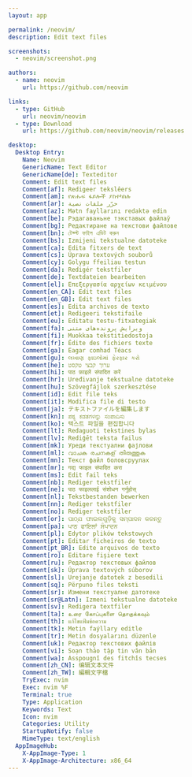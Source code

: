```yaml
---
layout: app

permalink: /neovim/
description: Edit text files

screenshots:
  - neovim/screenshot.png

authors:
  - name: neovim
    url: https://github.com/neovim

links:
  - type: GitHub
    url: neovim/neovim
  - type: Download
    url: https://github.com/neovim/neovim/releases

desktop:
  Desktop Entry:
    Name: Neovim
    GenericName: Text Editor
    GenericName[de]: Texteditor
    Comment: Edit text files
    Comment[af]: Redigeer tekslêers
    Comment[am]: የጽሑፍ ፋይሎች ያስተካክሉ
    Comment[ar]: حرّر ملفات نصية
    Comment[az]: Mətn fayllarını redaktə edin
    Comment[be]: Рэдагаваньне тэкставых файлаў
    Comment[bg]: Редактиране на текстови файлове
    Comment[bn]: টেক্স্ট ফাইল এডিট করুন
    Comment[bs]: Izmijeni tekstualne datoteke
    Comment[ca]: Edita fitxers de text
    Comment[cs]: Úprava textových souborů
    Comment[cy]: Golygu ffeiliau testun
    Comment[da]: Redigér tekstfiler
    Comment[de]: Textdateien bearbeiten
    Comment[el]: Επεξεργασία αρχείων κειμένου
    Comment[en_CA]: Edit text files
    Comment[en_GB]: Edit text files
    Comment[es]: Edita archivos de texto
    Comment[et]: Redigeeri tekstifaile
    Comment[eu]: Editatu testu-fitxategiak
    Comment[fa]: ویرایش پرونده‌های متنی
    Comment[fi]: Muokkaa tekstitiedostoja
    Comment[fr]: Édite des fichiers texte
    Comment[ga]: Eagar comhad Téacs
    Comment[gu]: લખાણ ફાઇલોમાં ફેરફાર કરો
    Comment[he]: ערוך קבצי טקסט
    Comment[hi]: पाठ फ़ाइलें संपादित करें
    Comment[hr]: Uređivanje tekstualne datoteke
    Comment[hu]: Szövegfájlok szerkesztése
    Comment[id]: Edit file teks
    Comment[it]: Modifica file di testo
    Comment[ja]: テキストファイルを編集します
    Comment[kn]: ಪಠ್ಯ ಕಡತಗಳನ್ನು ಸಂಪಾದಿಸು
    Comment[ko]: 텍스트 파일을 편집합니다
    Comment[lt]: Redaguoti tekstines bylas
    Comment[lv]: Rediģēt teksta failus
    Comment[mk]: Уреди текстуални фајлови
    Comment[ml]: വാചക രചനകള് തിരുത്തുക
    Comment[mn]: Текст файл боловсруулах
    Comment[mr]: गद्य फाइल संपादित करा
    Comment[ms]: Edit fail teks
    Comment[nb]: Rediger tekstfiler
    Comment[ne]: पाठ फाइललाई संशोधन गर्नुहोस्
    Comment[nl]: Tekstbestanden bewerken
    Comment[nn]: Rediger tekstfiler
    Comment[no]: Rediger tekstfiler
    Comment[or]: ପାଠ୍ଯ ଫାଇଲଗୁଡ଼ିକୁ ସମ୍ପାଦନ କରନ୍ତୁ
    Comment[pa]: ਪਾਠ ਫਾਇਲਾਂ ਸੰਪਾਦਨ
    Comment[pl]: Edytor plików tekstowych
    Comment[pt]: Editar ficheiros de texto
    Comment[pt_BR]: Edite arquivos de texto
    Comment[ro]: Editare fişiere text
    Comment[ru]: Редактор текстовых файлов
    Comment[sk]: Úprava textových súborov
    Comment[sl]: Urejanje datotek z besedili
    Comment[sq]: Përpuno files teksti
    Comment[sr]: Измени текстуалне датотеке
    Comment[sr@Latn]: Izmeni tekstualne datoteke
    Comment[sv]: Redigera textfiler
    Comment[ta]: உரை கோப்புகளை தொகுக்கவும்
    Comment[th]: แก้ไขแฟ้มข้อความ
    Comment[tk]: Metin faýllary editle
    Comment[tr]: Metin dosyalarını düzenle
    Comment[uk]: Редактор текстових файлів
    Comment[vi]: Soạn thảo tập tin văn bản
    Comment[wa]: Asspougnî des fitchîs tecses
    Comment[zh_CN]: 编辑文本文件
    Comment[zh_TW]: 編輯文字檔
    TryExec: nvim
    Exec: nvim %F
    Terminal: true
    Type: Application
    Keywords: Text
    Icon: nvim
    Categories: Utility
    StartupNotify: false
    MimeType: text/english
  AppImageHub:
    X-AppImage-Type: 1
    X-AppImage-Architecture: x86_64
---
```

